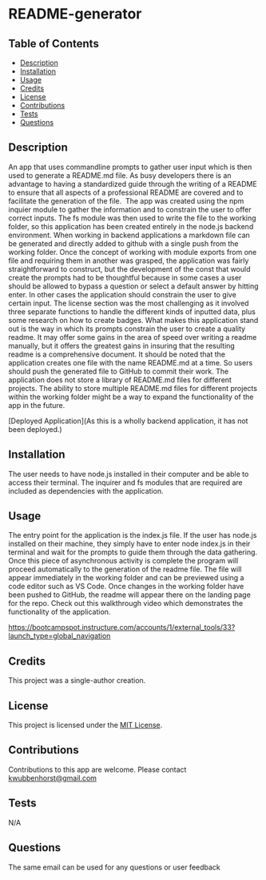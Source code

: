 # README-generator

## Table of Contents
- [Description](#description)
- [Installation](#installation)
- [Usage](#usage)
- [Credits](#credits)
- [License](#license)
- [Contributions](#contributions)
- [Tests](#tests)
- [Questions](#questions)

## Description
An app that uses commandline prompts to gather user input which is then used to generate a README.md file. As busy developers there is an advantage to having a standardized guide through the writing of a README to ensure that all aspects of a professional README are covered and to facilitate the generation of the file.  The app was created using the npm inquier module to gather the information and to constrain the user to offer correct inputs. The fs module was then used to write the file to the working folder, so this application has been created entirely in the node.js backend environment. When working in backend applications a markdown file can be generated and directly added to github with a single push from the working folder. Once the concept of working with module exports from one file and requiring them in another was grasped, the application was fairly straightforward to construct, but the development of the const that would create the prompts had to be thoughtful because in some cases a user should be allowed to bypass a question or select a default answer by hitting enter. In other cases the application should constrain the user to give certain input. The license section was the most challenging as it involved three separate functions to handle the different kinds of inputted data, plus some research on how to create badges. What makes this application stand out is the way in which its prompts constrain the user to create a quality readme. It may offer some gains in the area of speed over writing a readme manually, but it offers the greatest gains in insuring that the resulting readme is a comprehensive document.  It should be noted that the application creates one file with the name README.md at a time. So users should push the generated file to GitHub to commit their work.  The application does not store a library of README.md files for different projects.  The ability to store multiple README.md files for different projects within the working folder might be a way to expand the functionality of the app in the future. 

[Deployed Application](As this is a wholly backend application, it has not been deployed.)

## Installation
The user needs to have node.js installed in their computer and be able to access their terminal. The inquirer and fs modules that are required are included as dependencies with the application.

## Usage
The entry point for the application is the index.js file. If the user has node.js installed on their machine, they simply have to enter node index.js in their terminal and wait for the prompts to guide them through the data gathering. Once this piece of asynchronous activity is complete the program will proceed automatically to the generation of the readme file. The file will appear immediately in the working folder and can be previewed using a code editor such as VS Code.  Once changes in the working folder have been pushed to GitHub, the readme will appear there on the landing page for the repo.  Check out this walkthrough video which demonstrates the functionality of the application.

https://bootcampspot.instructure.com/accounts/1/external_tools/33?launch_type=global_navigation

## Credits
This project was a single-author creation.


## License
This project is licensed under the [MIT License](./LICENSE-MIT).

## Contributions
Contributions to this app are welcome.  Please contact kwubbenhorst@gmail.com

## Tests
N/A

## Questions
The same email can be used for any questions or user feedback
